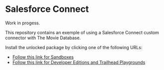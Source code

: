 # Salesforce Connect

Work in progess.

This repository contains an exemple of using a Salesforce Connect custom connector with The Movie Database.

Install the unlocked package by clicking one of the following URLs:
-   [Follow this link for Sandboxes](https://test.salesforce.com/packaging/installPackage.apexp?p0=04t3X000003A1YVQA0 "https://test.salesforce.com/packaging/installPackage.apexp?p0=04t3X000003A1YVQA0")
-   [Follow this link for Developer Editions and Trailhead Playgrounds](https://login.salesforce.com/packaging/installPackage.apexp?p0=04t3X000003A1YVQA0 "https://login.salesforce.com/packaging/installPackage.apexp?p0=04t3X000003A1YVQA0")